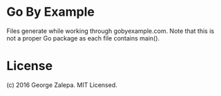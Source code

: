 # Go By Example
Files generate while working through gobyexample.com. Note that this is not a 
proper Go package as each file contains main().

# License
(c) 2016 George Zalepa. MIT Licensed.
